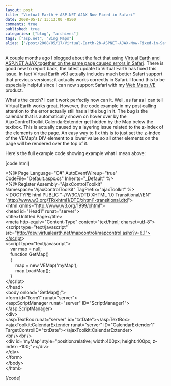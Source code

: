 ```yaml
---
layout: post
title: "Virtual Earth + ASP.NET AJAX Now Fixed in Safari"
date: 2008-05-17 13:13:00 -0500
comments: true
published: true
categories: ["blog", "archives"]
tags: ["asp.net", "Bing Maps"]
alias: ["/post/2008/05/17/Virtual-Earth-2b-ASPNET-AJAX-Now-Fixed-in-Safari", "/post/2008/05/17/virtual-earth-2b-aspnet-ajax-now-fixed-in-safari"]
---
```

<!-- more -->
<p>
A couple months ago I blogged about the fact that using <a href="/post.aspx?id=600a0bbc-5e22-4bd2-bef2-542d70e682b2">Virtual Earth and ASP.NET AJAX together on the same page caused errors in Safari</a>. There is good new to report back, the latest update to Virtual Earth has fixed this issue. In fact Virtual Earth v6.1 actually includes much better Safari support that previous versions; it actually works correctly in Safari. I found this to be especially helpful since I can now support Safari with my <a href="http://simplovation.com/page/webmapsve.aspx">Web.Maps.VE</a> product.
</p>
<p>
What&#39;s the catch? I can&#39;t work perfectly now can it. Well, as far as I can tell Virtual Earth works great. However, the code example in my post calling attention to the error actually still has a little bug in it. The bug is the calendar that is automatically shown on hover over by the AjaxControlToolkit CalendarExtender get hidden by the Map below the textbox. This is actually caused by a layering issue related to the z-index of the elements on the page. An easy way to fix this is to just set the z-index of the VEMap&#39;s DIV element to a lower value so all other elements on the page will be rendered over the top of it.
</p>
<p>
Here&#39;s the full example code showing example what I mean above:
</p>
<p>
[code:html]
</p>
<p>
&lt;%@ Page Language=&quot;C#&quot; AutoEventWireup=&quot;true&quot;&nbsp; CodeFile=&quot;Default.aspx.cs&quot; Inherits=&quot;_Default&quot; %&gt;<br />
&lt;%@ Register Assembly=&quot;AjaxControlToolkit&quot; Namespace=&quot;AjaxControlToolkit&quot; TagPrefix=&quot;ajaxToolkit&quot; %&gt;<br />
&lt;!DOCTYPE html PUBLIC &quot;-//W3C//DTD XHTML 1.0 Transitional//EN&quot; &quot;<a href="http://www.w3.org/TR/xhtml1/DTD/xhtml1-transitional.dtd">http://www.w3.org/TR/xhtml1/DTD/xhtml1-transitional.dtd</a>&quot;&gt;<br />
&lt;html xmlns=&quot;<a href="http://www.w3.org/1999/xhtml">http://www.w3.org/1999/xhtml</a>&quot;&gt;<br />
&lt;head id=&quot;Head1&quot; runat=&quot;server&quot;&gt;<br />
&lt;title&gt;Untitled Page&lt;/title&gt;<br />
&lt;meta http-equiv=&quot;Content-Type&quot; content=&quot;text/html; charset=utf-8&quot;&gt;<br />
&lt;script type=&quot;text/javascript&quot; src=&quot;<a href="http://dev.virtualearth.net/mapcontrol/mapcontrol.ashx?v=6.1&quot;&gt;&lt;/script">http://dev.virtualearth.net/mapcontrol/mapcontrol.ashx?v=6.1&quot;&gt;&lt;/script</a>&gt;<br />
&lt;script type=&quot;text/javascript&quot;&gt;<br />
&nbsp;&nbsp;&nbsp; var map = null;<br />
&nbsp;&nbsp;&nbsp; function GetMap()<br />
&nbsp;&nbsp;&nbsp; {<br />
&nbsp;&nbsp;&nbsp;&nbsp;&nbsp;&nbsp;&nbsp; map = new VEMap(&#39;myMap&#39;);<br />
&nbsp;&nbsp;&nbsp;&nbsp;&nbsp;&nbsp;&nbsp; map.LoadMap();<br />
&nbsp;&nbsp;&nbsp; }<br />
&lt;/script&gt;<br />
&lt;/head&gt;<br />
&lt;body onload=&quot;GetMap();&quot;&gt;<br />
&lt;form id=&quot;form1&quot; runat=&quot;server&quot;&gt;<br />
&lt;asp:ScriptManager runat=&quot;server&quot; ID=&quot;ScriptManager1&quot;&gt;&lt;/asp:ScriptManager&gt;<br />
&lt;div&gt;<br />
&lt;asp:TextBox runat=&quot;server&quot; id=&quot;txtDate&quot;&gt;&lt;/asp:TextBox&gt;<br />
&lt;ajaxToolkit:CalendarExtender runat=&quot;server&quot; ID=&quot;CalendarExtender1&quot; TargetControlID=&quot;txtDate&quot;&gt;&lt;/ajaxToolkit:CalendarExtender&gt;<br />
&lt;br /&gt;&lt;br /&gt;<br />
&lt;div id=&#39;myMap&#39; style=&quot;position:relative; width:400px; height:400px; z-index: -100;&quot;&gt;&lt;/div&gt;<br />
&lt;/div&gt;<br />
&lt;/form&gt;<br />
&lt;/body&gt;<br />
&lt;/html&gt;
</p>
<p>
[/code]
</p>

